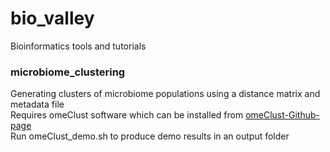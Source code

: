 # bio_valley
Bioinformatics tools and tutorials

### microbiome_clustering
Generating clusters of microbiome populations using a distance matrix and metadata file <br />
Requires omeClust software which can be installed from [omeClust-Github-page](https://github.com/omicsEye/omeClust) <br />
Run omeClust_demo.sh to produce demo results in an output folder <br />


